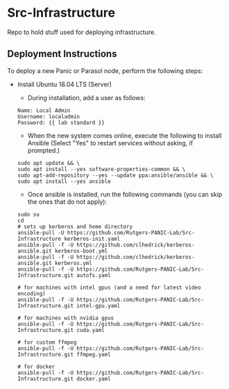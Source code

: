 # Src-Infrastructure
Repo to hold stuff used for deploying infrastructure.

## Deployment Instructions
To deploy a new Panic or Parasol node, perform the following steps:
- Install Ubuntu 18.04 LTS (Server)
    - During installation, add a user as follows:   
    ```
    Name: Local Admin
    Username: localadmin
    Password: {{ lab standard }}
    ```  
    
    - When the new system comes online, execute the following to install Ansible
    (Select "Yes" to restart services without asking, if prompted.)
    ```
    sudo apt update && \
    sudo apt install --yes software-properties-common && \
    sudo apt-add-repository --yes --update ppa:ansible/ansible && \
    sudo apt install --yes ansible
    ```
    
    - Once ansible is installed, run the following commands (you can skip the ones that do not apply):
    ```
    sudo su
    cd
    # sets up kerberos and home directory
    ansible-pull -U https://github.com/Rutgers-PANIC-Lab/Src-Infrastructure kerberos-init.yaml
    ansible-pull -f -U https://github.com/clhedrick/kerberos-ansible.git kerberos-boot.yml
    ansible-pull -f -U https://github.com/clhedrick/kerberos-ansible.git kerberos.yml
    ansible-pull -f -U https://github.com/Rutgers-PANIC-Lab/Src-Infrastructure.git autofs.yaml

    # for machines with intel gpus (and a need for latest video encoding)
    ansible-pull -f -U https://github.com/Rutgers-PANIC-Lab/Src-Infrastructure.git intel-gpu.yaml
    
    # for machines with nvidia gpus
    ansible-pull -f -U https://github.com/Rutgers-PANIC-Lab/Src-Infrastructure.git cuda.yaml
    
    # for custom ffmpeg
    ansible-pull -f -U https://github.com/Rutgers-PANIC-Lab/Src-Infrastructure.git ffmpeg.yaml
    
    # for docker
    ansible-pull -f -U https://github.com/Rutgers-PANIC-Lab/Src-Infrastructure.git docker.yaml
    ```
    
    